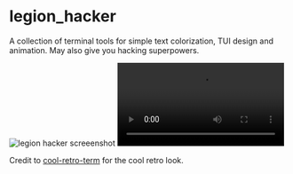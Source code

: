 # legion_hacker

A collection of terminal tools for simple text colorization, TUI design and animation. May also give you hacking superpowers.

![legion hacker screeenshot](https://i.imgur.com/222l1UE.png)
![legion hacker video capture](https://i.imgur.com/RSNMTsB.mp4)

Credit to [cool-retro-term](https://github.com/Swordfish90/cool-retro-term) for the cool retro look.

